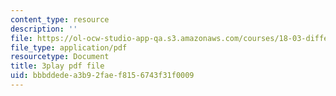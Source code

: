 ```yaml
---
content_type: resource
description: ''
file: https://ol-ocw-studio-app-qa.s3.amazonaws.com/courses/18-03-differential-equations-spring-2010/bbbddedea3b92faef8156743f31f0009_WBJ_iXudb-s.pdf
file_type: application/pdf
resourcetype: Document
title: 3play pdf file
uid: bbbddede-a3b9-2fae-f815-6743f31f0009
---
```

